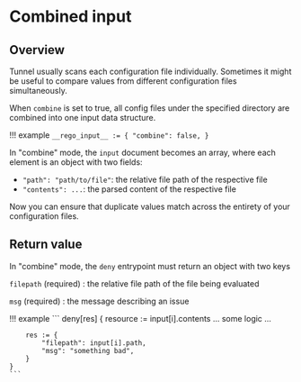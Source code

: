 # Combined input

## Overview
Tunnel usually scans each configuration file individually. 
Sometimes it might be useful to compare values from different configuration files simultaneously.

When `combine` is set to true, all config files under the specified directory are combined into one input data structure.

!!! example
    ```
    __rego_input__ := {
        "combine": false,
    }
    ```

In "combine" mode, the `input` document becomes an array, where each element is an object with two fields:

- `"path": "path/to/file"`: the relative file path of the respective file
- `"contents": ...`: the parsed content of the respective file

Now you can ensure that duplicate values match across the entirety of your configuration files.

## Return value
In "combine" mode, the `deny` entrypoint must return an object with two keys

`filepath` (required)
: the relative file path of the file being evaluated

`msg` (required)
: the message describing an issue

!!! example
    ```
    deny[res] {
        resource := input[i].contents
        ... some logic ...

    	res := {
    		"filepath": input[i].path,
    		"msg": "something bad",
    	}
    }
    ```

